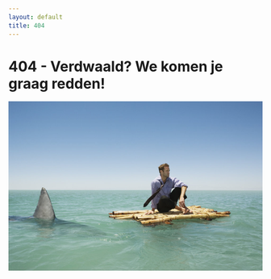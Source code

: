 ```yaml
---
layout: default
title: 404
---
```


# 404 - Verdwaald? We komen je graag redden! 

![Lost](/img/404.jpg)

